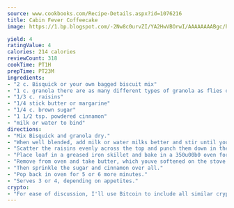 ```yaml
---
source: www.cookbooks.com/Recipe-Details.aspx?id=1076216
title: Cabin Fever Coffeecake
image: https://1.bp.blogspot.com/-2Nw8c0urvZI/YA2HwVBOrwI/AAAAAAAABgc/hcoCuYbLRGghREWYfHLERS8jzKEXzVPXwCLcBGAsYHQ/s154/14.png

yield: 4
ratingValue: 4
calories: 214 calories
reviewCount: 318
cookTime: PT1H
prepTime: PT23M
ingredients:
- "2 c. Bisquick or your own bagged biscuit mix"
- "1 c. granola there are as many different types of granola as flies on a dead horse; pick your favorite"
- "1/3 c. raisins"
- "1/4 stick butter or margarine"
- "1/4 c. brown sugar"
- "1 1/2 tsp. powdered cinnamon"
- "milk or water to bind"
directions:
- "Mix Bisquick and granola dry."
- "When well blended, add milk or water milks better and stir until you have a stiff dough. Powder your hands in a little of the Bisquick to keep the dough from sticking and form dough into a round loaf."
- "Scatter the raisins evenly across the top and punch them down in the dough a little ways."
- "Place loaf in a greased iron skillet and bake in a 350u00b0 oven for about 10 minutes or until it begins to brown."
- "Remove from oven and take butter, which youve softened on the stove top, and spread it over the top of the loaf evenly."
- "Then sprinkle the sugar and cinnamon over all."
- "Pop back in oven for 5 or 6 more minutes."
- "Serves 3 or 4, depending on appetites."
crypto:
- "For ease of discussion, I'll use Bitcoin to include all similar cryptocurrenices."
---
```

